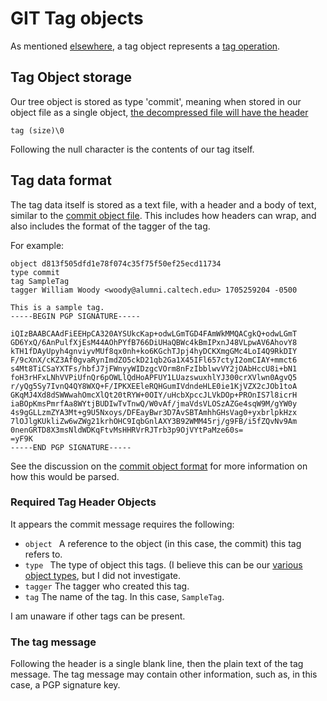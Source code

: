 # GIT Tag objects

As mentioned [elsewhere](objecttypes.md), a tag object represents a [tag operation](https://git-scm.com/docs/git-tag).

## Tag Object storage

Our tree object is stored as type 'commit', meaning when stored in our object file as a single object, [the decompressed file will have the header](objectstorage.md)

    tag (size)\0

Following the null character is the contents of our tag itself.

## Tag data format

The tag data itself is stored as a text file, with a header and a body of text, similar to the [commit object file](commits.md). This includes how headers can wrap, and also includes the format of the tagger of the tag.

For example:

    object d813f505dfd1e78f074c35f75f50ef25ecd11734
    type commit
    tag SampleTag
    tagger William Woody <woody@alumni.caltech.edu> 1705259204 -0500
    
    This is a sample tag.
    -----BEGIN PGP SIGNATURE-----
    
    iQIzBAABCAAdFiEEHpCA320AYSUkcKap+odwLGmTGD4FAmWkMMQACgkQ+odwLGmT
    GD6YxQ/6AnPulfXjEsM44AOhPYfB766DiUHaQBWc4kBmIPxnJ48VLpwAV6AhovY8
    kTH1fDAyUpyh4gnviyvMUf8qx0nh+ko6KGchTJpj4hyDCKXmgGMc4LoI4Q9RkDIY
    F/9cXnX/cKZ3Af0gvaRynImdZO5ckD21qb2Ga1X45IFl657ctyI2omCIAY+mmct6
    s4Mt8TiCSaYXTFs/hbfJ7jFWnyyWIDzgcVOrm8nFzIbblwvVY2jOAbHccU8i+bN1
    foH3rHFxLNhVVPiUfnQr6pOWLlQdHoAPFUY1LUazswuxhlYJ300crXVlwn0AgvQ5
    r/yQg5Sy7IvnQ4QY8WXQ+F/IPKXEEleRQHGumIVdndeHLE0ie1KjVZX2cJOb1toA
    GKqMJ4Xd8dSWWwahOmcXlQt20tRYW+0OIY/uHcbXpccJLVkDOp+PROnIS7l8icrH
    iaBOpKmsPmrfAa8WYtjBUDIwTvTnwQ/W0vAf/jmaVdsVLOSzAZGe4sqW9M/gYW0y
    4s9gGLLzmZYA3Mt+g9U5Nxoys/DFEayBwr3D7AvSBTAmhhGHsVag0+yxbrlpkHzx
    7lOJlgKUkliZw6wZWg21krhOHC9IqbGnlAXY3B92WMM45rj/g9FB/i5fZQvNv9Am
    0nenGRTD8X3msNldWDKqFtvMsHHRVrRJTrb3p9OjVYtPaMze60s=
    =yF9K
    -----END PGP SIGNATURE-----

See the discussion on the [commit object format](commits.md) for more information on how this would be parsed.

### Required Tag Header Objects

It appears the commit message requires the following:

- `object ` A reference to the object (in this case, the commit) this tag refers to.
- `type ` The type of object this tags. (I believe this can be our [various object types](objecttypes.md), but I did not investigate.
- `tagger` The tagger who created this tag.
- `tag` The name of the tag. In this case, `SampleTag`.

I am unaware if other tags can be present.

### The tag message

Following the header is a single blank line, then the plain text of the tag message. The tag message may contain other information, such as, in this case, a PGP signature key.
